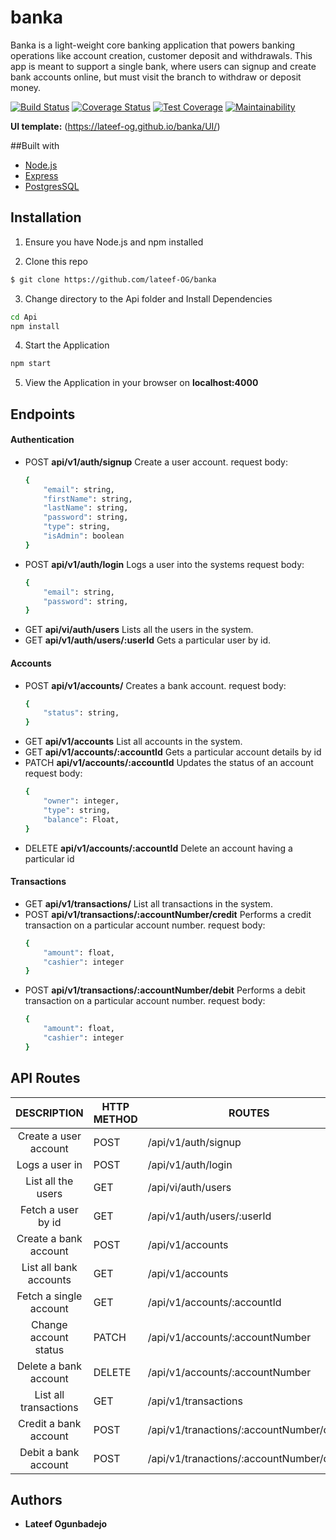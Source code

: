 # banka
Banka is a light-weight core banking application that powers banking operations like account creation, customer deposit and withdrawals. This app is meant to support a single bank, where users can signup and create bank accounts online, but must visit the branch to withdraw or deposit money.

[![Build Status](https://travis-ci.org/lateef-OG/banka.svg?branch=dev)](https://travis-ci.org/lateef-OG/banka)
[![Coverage Status](https://coveralls.io/repos/github/lateef-OG/banka/badge.svg?branch=dev)](https://coveralls.io/github/lateef-OG/banka?branch=dev)
[![Test Coverage](https://api.codeclimate.com/v1/badges/1a93d58fca21551a1d3a/test_coverage)](https://codeclimate.com/github/lateef-OG/banka/test_coverage)
[![Maintainability](https://api.codeclimate.com/v1/badges/1a93d58fca21551a1d3a/maintainability)](https://codeclimate.com/github/lateef-OG/banka/maintainability)

**UI template:** (https://lateef-og.github.io/banka/UI/)

##Built with
- [Node.js](https://nodejs.org/en/)
- [Express](https://expressjs.com)
- [PostgresSQL](https://postgresql.org)


## Installation
1. Ensure you have Node.js and npm installed

2. Clone this repo
```bash
$ git clone https://github.com/lateef-OG/banka
```
3. Change directory to the Api folder and Install Dependencies
```bash
cd Api
npm install
```
4. Start the Application
```bash
npm start
```
5. View the Application in your browser on **localhost:4000**

## Endpoints
#### Authentication
- POST **api/v1/auth/signup** Create a user account.
    request body: 
    ```bash
    {
        "email": string,
        "firstName": string,
        "lastName": string,
        "password": string,
        "type": string,
        "isAdmin": boolean
    }
    ```
- POST **api/v1/auth/login** Logs a user into the systems
    request body:
    ```bash
    {
        "email": string,
        "password": string,
    }
    ```
- GET **api/vi/auth/users** Lists all the users in the system.
- GET **api/v1/auth/users/:userId** Gets a particular user by id.
#### Accounts
- POST **api/v1/accounts/** Creates a bank account.
    request body:
    ```bash
    {
        "status": string,
    }
    ```
- GET **api/v1/accounts** List all accounts in the system.
- GET **api/v1/accounts/:accountId** Gets a particular account details by id
- PATCH **api/v1/accounts/:accountId** Updates the status of an account
    request body:
    ```bash
    {
        "owner": integer,
        "type": string,
        "balance": Float,
    }
    ```
- DELETE **api/v1/accounts/:accountId** Delete an account having a particular id
#### Transactions
- GET **api/v1/transactions/** List all transactions in the system.
- POST **api/v1/transactions/:accountNumber/credit** Performs a credit transaction on a particular account number.
    request body:
    ```bash
    {
        "amount": float,
        "cashier": integer
    }
    ```
- POST **api/v1/transactions/:accountNumber/debit** Performs a debit transaction on a particular account number.
    request body:
    ```bash
    {
        "amount": float,
        "cashier": integer
    }
    ```
## API Routes

|        DESCRIPTION        | HTTP METHOD | ROUTES                               |
| :-----------------------: | ----------- | ------------------------------------ |
| Create a user account     | POST        | /api/v1/auth/signup                  |
| Logs a user in            | POST        | /api/v1/auth/login                   |
| List all the users        | GET         | /api/vi/auth/users                   |
| Fetch a user by id        | GET         | /api/v1/auth/users/:userId           |
| Create a bank account     | POST        | /api/v1/accounts                     |
| List all bank accounts    | GET         | /api/v1/accounts                     |
| Fetch a single account    | GET         | /api/v1/accounts/:accountId          |
| Change account status     | PATCH       | /api/v1/accounts/:accountNumber      |
| Delete a bank account     | DELETE      | /api/v1/accounts/:accountNumber      |
| List all transactions     | GET         | /api/v1/transactions                 |
| Credit a bank account     | POST        | /api/v1/tranactions/:accountNumber/credit |
| Debit a bank account      | POST        | /api/v1/tranactions/:accountNumber/debit |


## Authors
* **Lateef Ogunbadejo**
